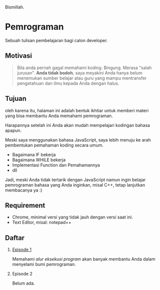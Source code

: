 Bismillah.

# Pemrograman
Sebuah tulisan pembelajaran bagi calon developer.

## Motivasi

> Bila anda pernah gagal memahami koding. Bingung. Merasa "salah jurusan". **Anda tidak bodoh**, saya meyakini Anda hanya belum menemukan sumber belajar atau guru yang mampu mentransfer pengetahuan dan ilmu kepada Anda dengan halus.

## Tujuan
oleh karena itu, halaman ini adalah bentuk ikhtiar untuk memberi materi yang bisa membantu Anda memahami pemrograman.

Harapannya setelah ini Anda akan mudah mempelajari kodingan bahasa apapun.

Meski saya menggunakan bahasa JavaScript, saya lebih menuju ke arah pembentukan pemahaman koding secara umum.

- Bagaimana IF bekerja
- Bagaimana WHILE bekerja
- Implementasi Function dan Pemahamannya
- dll

Jadi, meski Anda tidak tertarik dengan JavaScript namun ingin belajar pemrograman bahasa yang Anda inginkan, misal C++, tetap lanjutkan membacanya ya :)

## Requirement

- Chrome, minimal versi yang tidak jauh dengan versi saat ini.
- Text Editor, misal: notepad++

## Daftar

1. [Episode 1](https://github.com/yudisupriyadi123/pemrograman/blob/master/episode1/episode1.md)

   Memahami *alur eksekusi program* akan banyak membantu Anda dalam menyelami bumi pemrograman.

2. Episode 2

   Belum ada.

